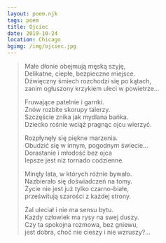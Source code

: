 ```yaml
---
layout: poem.njk
tags: poem
title: Ojciec
date: 2019-10-24
location: Chicago
bgimg: /img/ojciec.jpg
---
```


> Małe dłonie obejmują męską szyję,  
> Delikatne, ciepłe, bezpieczne miejsce.  
> Dźwięczny śmiech rozchodzi się po kątach,  
> zanim ogłuszony krzykiem uleci w powietrze...  
>   
> Fruwające patelnie i garnki.  
> Znów rozbite skorupy talerzy.  
> Szczęście znika jak mydlana bańka.  
> Dziecko rośnie wciąż pragnąc ojcu wierzyć.  
>   
> Rozpłynęły się piękne marzenia.                             
> Obudzić się w innym, pogodnym świecie…    
> Dorastanie i młodość bez ojca  
> lepsze jest niż tornado codzienne.                     
>   
> Minęły lata, w których różnie bywało.  
> Nazbierało się doświadczeń na tomy.  
> Życie nie jest już tylko czarno-białe,  
> prześwitują szarości z każdej strony.  
>   
> Żal uleciał i nie ma sensu bytu.  
> Każdy człowiek ma rysy na swej duszy.  
> Czy ta spokojna rozmowa, bez gniewu,  
> jest dobra, choć nie cieszy i nie wzruszy?…  
